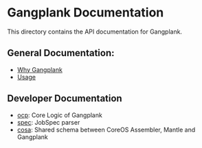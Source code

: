 # Gangplank Documentation

This directory contains the API documentation for Gangplank.

## General Documentation:
- [Why Gangplank](why.md)
- [Usage](usage.md)

## Developer Documentation
- [ocp](api-ocp.md): Core Logic of Gangplank
- [spec](api-spec.md): JobSpec parser
- [cosa](api-cosa.md): Shared schema between CoreOS Assembler, Mantle and Gangplank
